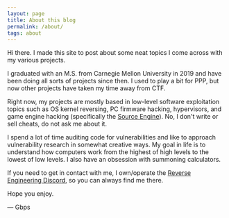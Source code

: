 ```yaml
---
layout: page
title: About this blog
permalink: /about/
tags: about
---
```


Hi there. I made this site to post about some neat topics I come across with my various projects.

I graduated with an M.S. from Carnegie Mellon University in 2019 and have been doing all sorts of projects since then. I used to play a bit for PPP, but now other projects have taken my time away from CTF.

Right now, my projects are mostly based in low-level software exploitation topics such as OS kernel reversing, PC firmware hacking, hypervisors, and game engine hacking (specifically the [Source Engine](https://hackerone.com/gbps)). No, I don't write or sell cheats, do not ask me about it.

I spend a lot of time auditing code for vulnerabilities and like to approach vulnerability research in somewhat creative ways. My goal in life is to understand how computers work from the highest of high levels to the lowest of low levels. I also have an obsession with summoning calculators.

If you need to get in contact with me, I own/operate the [Reverse Engineering Discord](https://discord.gg/ESGEZaVUmV), so you can always find me there.

Hope you enjoy.



— Gbps